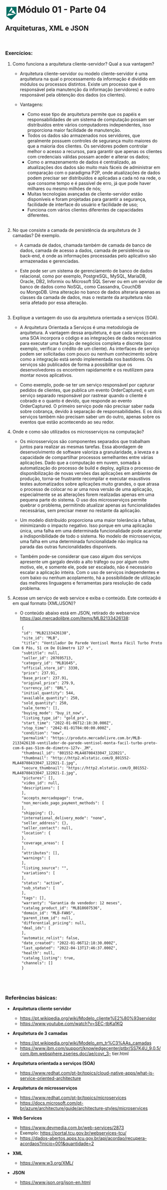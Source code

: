 <div display="flex">
    <img src="../../MODULO-04/assets/imgs/alpha-logo.png" width="40px" align="left"/>
    <h1>Módulo 01 - Parte 04</h1>
</div>

## Arquiteturas, XML e JSON
&nbsp;
### Exercícios:

1. Como funciona a arquitetura cliente-servidor? Qual a sua vantagem?

    - Arquitetura cliente-servidor ou modelo cliente-servidor é uma arquitetura na qual o processamento da informação é dividido em módulos ou processos distintos. Existe um processo que é responsável pela manutenção da informação (servidores) e outro responsável pela obtenção dos dados (os clientes).

    - Vantagens:
        - Como esse tipo de arquitetura permite que os papéis e responsabilidades de um sistema de computação possam ser distribuídos entre vários computadores independentes, isso proporciona maior facilidade de manutenção.
        - Todos os dados são armazenados nos servidores, que geralmente possuem controles de segurança muito maiores do que a maioria dos clientes. Os servidores podem controlar melhor o acesso a recursos, para garantir que apenas os clientes com credenciais válidas possam aceder e alterar os dados;
        - Como o armazenamento de dados é centralizado, as atualizações dos dados são muito mais fáceis de administrar em comparação com o paradigma P2P, onde atualizações de dados podem precisar ser distribuídos e aplicadas a cada nó na rede, o que consome tempo e é passível de erro, já que pode haver milhares ou mesmo milhões de nós;
        - Muitas tecnologias avançadas de cliente-servidor estão disponíveis e foram projetadas para garantir a segurança, facilidade de interface do usuário e facilidade de uso;
        - Funciona com vários clientes diferentes de capacidades diferentes.
    <br><br>

1.  No que consiste a camada de persistência da arquitetura de 3 camadas? Dê exemplo.

    - A camada de dados, chamada também de camada de banco de dados, camada de acesso a dados, camada de persistência ou back-end, é onde as informações processadas pelo aplicativo são armazenadas e gerenciadas.

    - Este pode ser um sistema de gerenciamento de banco de dados relacional, como por exemplo, PostgreSQL, MySQL, MariaDB, Oracle, DB2, Informix ou Microsoft SQL Server ou em um servidor de banco de dados como NoSQL, como Cassandra, CouchDB ou MongoDB. Uma alteração no banco de dados alteraria apenas as classes da camada de dados, mas o restante da arquitetura não seria afetado por essa alteração.
    <br><br>

1. Explique a vantagem do uso da arquitetura orientada a serviços (SOA).

    - A Arquitetura Orientada a Serviços é uma metodologia de arquitetura. A vantagem dessa arquitetura, é que cada serviço em uma SOA incorpora o código e as integrações de dados necessários para executar uma função de negócios completa e discreta (por exemplo, verificar o crédito de um cliente). As interfaces de serviço podem ser solicitadas com pouco ou nenhum conhecimento sobre como a integração está sendo implementada nos bastidores. Os serviços são publicados de forma a possibilitar que os desenvolvedores os encontrem rapidamente e os reutilizem para montar novos aplicativos.

    - Como exemplo, pode-se ter um serviço responsável por capturar pedidos de clientes, que publica um evento OrderCaptured; e um serviço separado responsável por rastrear quando o cliente é cobrado e o quanto é devido, que responde ao evento OrderCaptured. O primeiro serviço pode não precisar saber nada sobre cobrança, devido à separação de responsabilidades. E os dois serviços também não precisam saber um do outro, apenas sobre os eventos que estão acontecendo ao seu redor.

1. Onde e como são utilizados os microsserviços na computação?

    - Os microsserviços são componentes separados que trabalham juntos para realizar as mesmas tarefas. Essa abordagem de desenvolvimento de software valoriza a granularidade, a leveza e a capacidade de compartilhar processos semelhantes entre várias aplicações. Dado que a computação em nuvem, somada à automatização do processo de build e deploy, agiliza o processo de disponibilização de novas versões das aplicações em ambiente de produção, torna-se frustrante recompilar e executar exaustivos testes automatizados sobre aplicações muito grandes, o que atrasa o processo de colocar no ar uma nova versão de uma aplicação, especialmente se as alterações forem realizadas apenas em uma pequena parte do sistema. O uso dos microsserviços permite quebrar o problema, permitindo atualizar apenas as funcionalidades necessárias, sem precisar mexer no restante da aplicação.

    - Um modelo distribuído proporciona uma maior tolerância a falhas, minimizando o impacto negativo. Isso porque em uma aplicação única, uma falha em uma determinada funcionalidade pode acarretar a indisponibilidade de todo o sistema. No modelo de microsserviços, uma falha em uma determinada funcionalidade não implica na parada das outras funcionalidades disponíveis.

    - Também pode-se considerar que caso algum dos serviços apresente um gargalo devido a alto tráfego ou por algum outro motivo, ele, e somente ele, pode ser escalado, não é necessário escalar a aplicação inteira. Com o uso de serviços independentes e com baixo ou nenhum acoplamento, há a possibilidade de utilização das melhores linguagens e ferramentas para resolução de cada problema.

1. Acesse um serviço de web service e exiba o conteúdo. Este conteúdo é em qual formato (XML/JSON)?

    - O conteúdo abaixo está em JSON, retirado do webservice https://api.mercadolibre.com/items/MLB2133426138:
    ```
        {
        "id": "MLB2133426138",
        "site_id": "MLB",
        "title": "Ventilador De Parede Ventisol Monta Fácil Turbo Preto Com 6 Pás, 51 cm De Diâmetro 127 v",
        "subtitle": null,
        "seller_id": 207695713,
        "category_id": "MLB1645",
        "official_store_id": 3330,
        "price": 237.91,
        "base_price": 237.91,
        "original_price": 279.9,
        "currency_id": "BRL",
        "initial_quantity": 544,
        "available_quantity": 250,
        "sold_quantity": 250,
        "sale_terms": [],
        "buying_mode": "buy_it_now",
        "listing_type_id": "gold_pro",
        "start_time": "2022-01-06T12:18:30.000Z",
        "stop_time": "2042-01-01T04:00:00.000Z",
        "condition": "new",
        "permalink": "https://produto.mercadolivre.com.br/MLB-2133426138-ventilador-de-parede-ventisol-monta-facil-turbo-preto-com-6-pas-51cm-de-dimetro-127v-_JM",
        "thumbnail_id": "801552-MLA48708433047_122021",
        "thumbnail": "http://http2.mlstatic.com/D_801552-MLA48708433047_122021-I.jpg",
        "secure_thumbnail": "https://http2.mlstatic.com/D_801552-MLA48708433047_122021-I.jpg",
        "pictures": [],
        "video_id": null,
        "descriptions": [
        ],
        "accepts_mercadopago": true,
        "non_mercado_pago_payment_methods": [
        ],
        "shipping": {},
        "international_delivery_mode": "none",
        "seller_address": {},
        "seller_contact": null,
        "location": {
        },
        "coverage_areas": [
        ],
        "attributes": [],
        "warnings": [
        ],
        "listing_source": "",
        "variations": [
        ],
        "status": "active",
        "sub_status": [
        ],
        "tags": [],
        "warranty": "Garantia do vendedor: 12 meses",
        "catalog_product_id": "MLB18607536",
        "domain_id": "MLB-FANS",
        "parent_item_id": null,
        "differential_pricing": null,
        "deal_ids": [
        ],
        "automatic_relist": false,
        "date_created": "2022-01-06T12:18:30.000Z",
        "last_updated": "2022-04-13T17:46:37.000Z",
        "health": null,
        "catalog_listing": true,
        "channels": []
        }
    ```


&nbsp;
---

### Referências básicas:

- **Arquitetura cliente servidor**
    - https://pt.wikipedia.org/wiki/Modelo_cliente%E2%80%93servidor
    - https://www.youtube.com/watch?v=SEC-tbKa1KQ

- **Arquitetura de 3 camadas**
    - https://pt.wikipedia.org/wiki/Modelo_em_tr%C3%AAs_camadas
    - https://www.ibm.com/support/knowledgecenter/ptbr/SS7K4U_9.0.5/com.ibm.websphere.zseries.doc/ae/covr_3- tier.html

- **Arquitetura orientada a serviços (SOA)**
    - https://www.redhat.com/pt-br/topics/cloud-native-apps/what-is-service-oriented-architecture

- **Arquitetura de microsserviços**
    - https://www.redhat.com/pt-br/topics/microservices
    - https://docs.microsoft.com/pt-br/azure/architecture/guide/architecture-styles/microservices

- **Web Services**
    - https://www.devmedia.com.br/web-services/2873
    - Exemplo: https://portal.tcu.gov.br/webservices-tcu/
    - https://dados-abertos.apps.tcu.gov.br/api/acordao/recupera-acordaos?inicio=001&quantidade=2

- **XML**
    - https://www.w3.org/XML/

- **JSON**
    - https://www.json.org/json-en.html